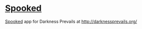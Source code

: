 # [Spooked]
[Spooked] app for Darkness Prevails at http://darknessprevails.org/


[Spooked]: https://spooked.herokuapp.com/
